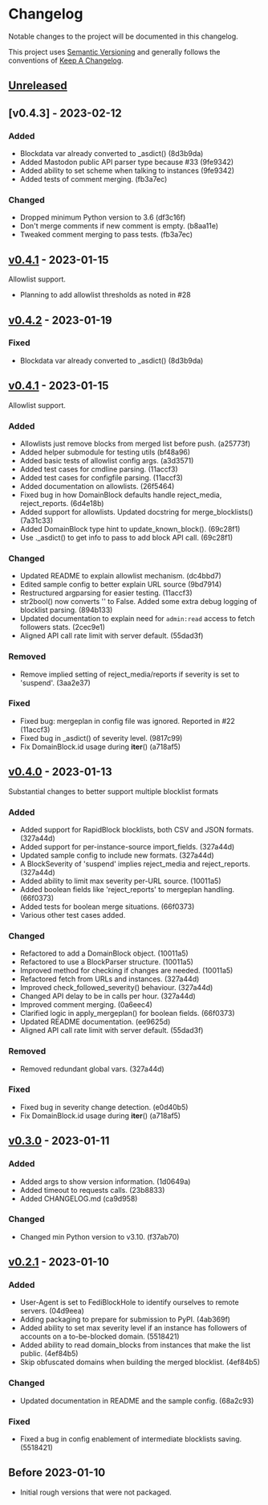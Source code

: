 # Changelog

Notable changes to the project will be documented in this changelog.

This project uses [Semantic Versioning] and generally follows the conventions of [Keep A Changelog].

## [Unreleased]

## [v0.4.3] - 2023-02-12

### Added

- Blockdata var already converted to _asdict() (8d3b9da)
- Added Mastodon public API parser type because #33 (9fe9342)
- Added ability to set scheme when talking to instances (9fe9342)
- Added tests of comment merging. (fb3a7ec)

### Changed

- Dropped minimum Python version to 3.6 (df3c16f)
- Don't merge comments if new comment is empty. (b8aa11e)
- Tweaked comment merging to pass tests. (fb3a7ec)

## [v0.4.1] - 2023-01-15

Allowlist support.

- Planning to add allowlist thresholds as noted in #28

## [v0.4.2] - 2023-01-19

### Fixed

- Blockdata var already converted to _asdict() (8d3b9da)

## [v0.4.1] - 2023-01-15

Allowlist support.

### Added

- Allowlists just remove blocks from merged list before push. (a25773f)
- Added helper submodule for testing utils (bf48a96)
- Added basic tests of allowlist config args. (a3d3571)
- Added test cases for cmdline parsing. (11accf3)
- Added test cases for configfile parsing. (11accf3)
- Added documentation on allowlists. (26f5464)
- Fixed bug in how DomainBlock defaults handle reject_media, reject_reports. (6d4e18b)
- Added support for allowlists. Updated docstring for merge_blocklists() (7a31c33)
- Added DomainBlock type hint to update_known_block(). (69c28f1)
- Use ._asdict() to get info to pass to add block API call. (69c28f1)

### Changed

- Updated README to explain allowlist mechanism. (dc4bbd7)
- Edited sample config to better explain URL source (9bd7914)
- Restructured argparsing for easier testing. (11accf3)
- str2bool() now converts '' to False. Added some extra debug logging of blocklist parsing. (894b133)
- Updated documentation to explain need for `admin:read` access to fetch followers stats. (2cec9e1)
- Aligned API call rate limit with server default. (55dad3f)

### Removed

- Remove implied setting of reject_media/reports if severity is set to 'suspend'. (3aa2e37)

### Fixed

- Fixed bug: mergeplan in config file was ignored. Reported in #22 (11accf3)
- Fixed bug in _asdict() of severity level. (9817c99)
- Fix DomainBlock.id usage during __iter__() (a718af5)

## [v0.4.0] - 2023-01-13

Substantial changes to better support multiple blocklist formats

### Added

- Added support for RapidBlock blocklists, both CSV and JSON formats. (327a44d)
- Added support for per-instance-source import_fields. (327a44d)
- Updated sample config to include new formats. (327a44d)
- A BlockSeverity of 'suspend' implies reject_media and reject_reports. (327a44d)
- Added ability to limit max severity per-URL source. (10011a5)
- Added boolean fields like 'reject_reports' to mergeplan handling. (66f0373)
- Added tests for boolean merge situations. (66f0373)
- Various other test cases added.

### Changed

- Refactored to add a DomainBlock object. (10011a5)
- Refactored to use a BlockParser structure. (10011a5)
- Improved method for checking if changes are needed. (10011a5)
- Refactored fetch from URLs and instances. (327a44d)
- Improved check_followed_severity() behaviour. (327a44d)
- Changed API delay to be in calls per hour. (327a44d)
- Improved comment merging. (0a6eec4)
- Clarified logic in apply_mergeplan() for boolean fields. (66f0373)
- Updated README documentation. (ee9625d)
- Aligned API call rate limit with server default. (55dad3f)

### Removed

- Removed redundant global vars. (327a44d)

### Fixed

- Fixed bug in severity change detection. (e0d40b5)
- Fix DomainBlock.id usage during __iter__() (a718af5)

## [v0.3.0] - 2023-01-11

### Added

- Added args to show version information. (1d0649a)
- Added timeout to requests calls. (23b8833)
- Added CHANGELOG.md (ca9d958)

### Changed

- Changed min Python version to v3.10. (f37ab70)

## [v0.2.1] - 2023-01-10

### Added

- User-Agent is set to FediBlockHole to identify ourselves to remote servers. (04d9eea)
- Adding packaging to prepare for submission to PyPI. (4ab369f)
- Added ability to set max severity level if an instance has followers of accounts on a to-be-blocked domain. (5518421)
- Added ability to read domain_blocks from instances that make the list public. (4ef84b5)
- Skip obfuscated domains when building the merged blocklist. (4ef84b5)

### Changed

- Updated documentation in README and the sample config. (68a2c93)

### Fixed

- Fixed a bug in config enablement of intermediate blocklists saving. (5518421)

## Before 2023-01-10

- Initial rough versions that were not packaged.

<!-- Links -->
[keep a changelog]: https://keepachangelog.com/en/1.0.0/
[semantic versioning]: https://semver.org/spec/v2.0.0.html

<!-- Versions -->
[unreleased]: https://github.com/eigenmagic/fediblockhole/compare/v0.4.2...HEAD
[v0.4.2]: https://github.com/eigenmagic/fediblockhole/releases/tag/v0.4.2
[v0.4.1]: https://github.com/eigenmagic/fediblockhole/releases/tag/v0.4.1
[v0.4.0]: https://github.com/eigenmagic/fediblockhole/releases/tag/v0.4.0
[v0.3.0]: https://github.com/eigenmagic/fediblockhole/releases/tag/v0.3.0
[v0.2.1]: https://github.com/eigenmagic/fediblockhole/releases/tag/v0.2.1